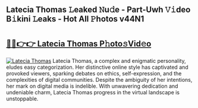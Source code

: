 ## Latecia Thomas 𝙻eaked 𝙽u𝚍e - Part-Uwh 𝚅𝚒deo B𝚒kini 𝙻eaks - Hot All 𝙿hotos v44N1

# <h2><a href="http://ld59djq.urlbe.top/?page=Latecia+Thomas">🔗🔗👉👉 Latecia Thomas P𝚑oto𝚜Vid𝚎o</a></h2>

[![Latecia Thomas](https://i.imgur.com/eBuTRDB.gif)](http://ld59djq.urlbe.top/?page=Latecia+Thomas)
Latecia Thomas, a complex and enigmatic personality, eludes easy categorization. Her distinctive online style has captivated and provoked viewers, sparking debates on ethics, self-expression, and the complexities of digital communities. Despite the ambiguity of her intentions, her mark on digital media is indelible. With unwavering dedication and undeniable charm, Latecia Thomas progress in the virtual landscape is unstoppable.
